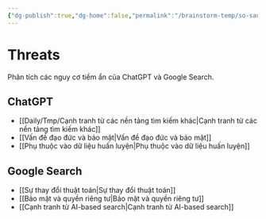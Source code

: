 ```yaml
---
{"dg-publish":true,"dg-home":false,"permalink":"/brainstorm-temp/so-sanh/threats/","dgPassFrontmatter":true,"noteIcon":"","updated":"2025-01-13T22:13:00.952+07:00"}
---
```


# Threats

Phân tích các nguy cơ tiềm ẩn của ChatGPT và Google Search.

## ChatGPT
- [[Daily/Tmp/Cạnh tranh từ các nền tảng tìm kiếm khác\|Cạnh tranh từ các nền tảng tìm kiếm khác]]
- [[Vấn đề đạo đức và bảo mật\|Vấn đề đạo đức và bảo mật]]
- [[Phụ thuộc vào dữ liệu huấn luyện\|Phụ thuộc vào dữ liệu huấn luyện]]

## Google Search
- [[Sự thay đổi thuật toán\|Sự thay đổi thuật toán]]
- [[Bảo mật và quyền riêng tư\|Bảo mật và quyền riêng tư]]
- [[Cạnh tranh từ AI-based search\|Cạnh tranh từ AI-based search]]